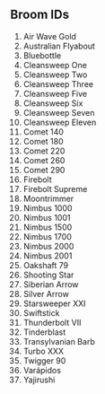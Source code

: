 ## Broom IDs
1. Air Wave Gold
2. Australian Flyabout
3. Bluebottle
4. Cleansweep One
5. Cleansweep Two
6. Cleansweep Three
7. Cleansweep Five
8. Cleansweep Six
9. Cleansweep Seven
10. Cleansweep Eleven
11. Comet 140
12. Comet 180
13. Comet 220
14. Comet 260
15. Comet 290
16. Firebolt
17. Firebolt Supreme
18. Moontrimmer
19. Nimbus 1000
20. Nimbus 1001
21. Nimbus 1500
22. Nimbus 1700
23. Nimbus 2000
24. Nimbus 2001
25. Oakshaft 79
26. Shooting Star
27. Siberian Arrow
28. Silver Arrow
29. Starsweeper XXI
30. Swiftstick
31. Thunderbolt VII
32. Tinderblast
33. Transylvanian Barb
34. Turbo XXX
35. Twigger 90
36. Varápidos
37. Yajirushi